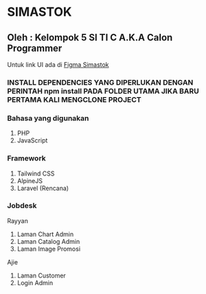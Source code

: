 # SIMASTOK
## Oleh : Kelompok 5 SI TI C A.K.A Calon Programmer

Untuk link UI ada di [Figma Simastok](https://www.figma.com/design/QLM4zXQv4W1nJjykwuDN4C/SiMaStock?node-id=104-779&node-type=frame&t=Y0zBupXUdTZ8hDaj-0)

### INSTALL DEPENDENCIES YANG DIPERLUKAN DENGAN PERINTAH npm install PADA FOLDER UTAMA JIKA BARU PERTAMA KALI MENGCLONE PROJECT

### Bahasa yang digunakan
1. PHP
2. JavaScript

### Framework
1. Tailwind CSS
2. AlpineJS
3. Laravel (Rencana)

### Jobdesk
Rayyan
  1. Laman Chart Admin
  2. Laman Catalog Admin
  3. Laman Image Promosi

Ajie
  1. Laman Customer
  2. Login Admin
